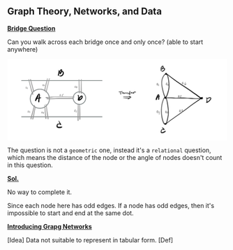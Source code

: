 ## **Graph Theory, Networks, and Data**

**<ins>Bridge Question</ins>**  

Can you walk across each bridge once and only once? (able to start anywhere)
<p align="center" width="100%">
    <img align="center" src="Img/bridge_q.jpg" width="750" />
</p>

The question is not a `geometric` one, instead it's a `relational` question, which means the distance of the node or the angle of nodes doesn't count in this question.

**<ins>Sol.</ins>**  

No way to complete it. 

Since each node here has odd edges. If a node has odd edges, then it's impossible to start and end at the same dot.

**<ins>Introducing Grapg Networks</ins>** 

[Idea] Data not suitable to represent in tabular form.
[Def]
